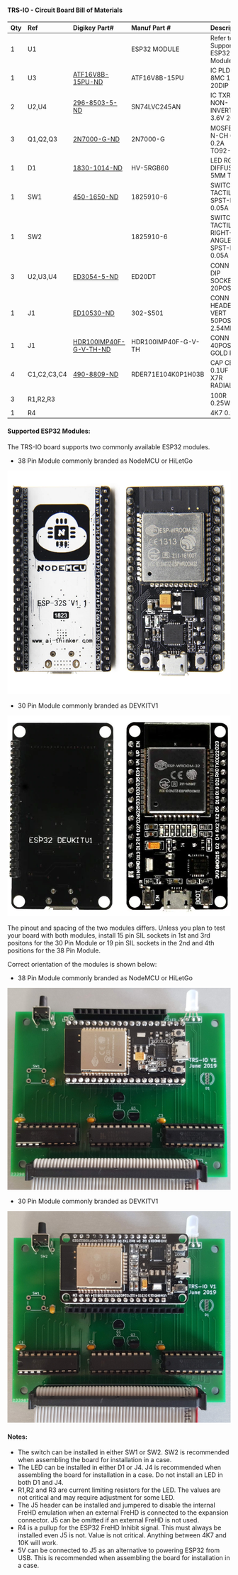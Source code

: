 #### TRS-IO - Circuit Board Bill of Materials

|Qty|Ref|Digikey Part#|Manuf Part #|Description|
|:---|:---|:---|:---|:---|
|1|U1||ESP32 MODULE|Refer to Supported ESP32 Modules
|1|U3|[ATF16V8B-15PU-ND](https://www.digikey.com/product-detail/en/microchip-technology/ATF16V8B-15PU/ATF16V8B-15PU-ND/1118926)|ATF16V8B-15PU|IC PLD 8MC 15NS 20DIP
|2|U2,U4|[296-8503-5-ND](https://www.digikey.com/product-detail/en/texas-instruments/SN74LVC245AN/296-8503-5-ND/377483)|SN74LVC245AN|IC TXRX NON-INVERT 3.6V 20DIP
|3|Q1,Q2,Q3|[2N7000-G-ND](https://www.digikey.com/product-detail/en/microchip-technology/2N7000-G/2N7000-G-ND/4902350)|2N7000-G|MOSFET N-CH 60V 0.2A TO92-3
|1|D1|[1830-1014-ND](https://www.digikey.com/product-detail/en/inolux/HV-5RGB60/1830-1014-ND/7604616)|HV-5RGB60|LED RGB DIFFUSED 5MM T/H
|1|SW1|[450-1650-ND](https://www.digikey.com/product-detail/en/te-connectivity-alcoswitch-switches/1825910-6/450-1650-ND/1632536)|1825910-6|SWITCH TACTILE SPST-NO 0.05A 24V
|1|SW2||1825910-6|SWITCH TACTILE RIGHT-ANGLE SPST-NO 0.05A 24V
|3|U2,U3,U4|[ED3054-5-ND](https://www.digikey.com/product-detail/en/on-shore-technology-inc/ED20DT/ED3054-5-ND/4147598)|ED20DT|CONN IC DIP SOCKET 20POS TIN
|1|J1|[ED10530-ND](https://www.digikey.com/product-detail/en/on-shore-technology-inc/302-S501/ED10530-ND/2794241)|302-S501|CONN HEADER VERT 50POS 2.54MM
|1|J1|[HDR100IMP40F-G-V-TH-ND](https://www.digikey.com/product-detail/en/chip-quik-inc/HDR100IMP40F-G-V-TH/HDR100IMP40F-G-V-TH-ND/5978200)|HDR100IMP40F-G-V-TH|CONN HDR 40POS 0.1 GOLD PCB
|4|C1,C2,C3,C4|[490-8809-ND](https://www.digikey.com/short/pvj15w)|RDER71E104K0P1H03B|CAP CER 0.1UF 25V X7R RADIAL
|3|R1,R2,R3|||100R 0.25W
|1|R4|||4K7 0.25W

#### Supported ESP32 Modules:
The TRS-IO board supports two commonly available ESP32 modules.

* 38 Pin Module commonly branded as NodeMCU or HiLetGo

<img src="esp32-38pin.png" />

* 30 Pin Module commonly branded as DEVKITV1

<img src="esp32-30pin.png" />

The pinout and spacing of the two modules differs.  Unless you plan to test your board with both modules, install 15 pin SIL sockets in 1st and 3rd positons for the 30 Pin Module or 19 pin SIL sockets in the 2nd and 4th positions for the 38 Pin Module.

Correct orientation of the modules is shown below:

* 38 Pin Module commonly branded as NodeMCU or HiLetGo

<img src="trs-io-card-v1-38pin.png" />

* 30 Pin Module commonly branded as DEVKITV1

<img src="trs-io-card-v1-30pin.png" />

#### Notes:
* The switch can be installed in either SW1 or SW2.  SW2 is recommended when assembling the board for installation in a case.
* The LED can be installed in either D1 or J4.  J4 is recommended when assembling the board for installation in a case.  Do not install an LED in both D1 and J4.
* R1,R2 and R3 are current limiting resistors for the LED.  The values are not critical and may require adjustment for some LED.
* The J5 header can be installed and jumpered to disable the internal FreHD emulation when an external FreHD is connected to the expansion connector.  J5 can be omitted if an external FreHD is not used.
* R4 is a pullup for the ESP32 FreHD Inhibit signal. This must always be installed even J5 is not.  Value is not critical.  Anything between 4K7 and 10K will work.
* 5V can be connected to J5 as an alternative to powering ESP32 from USB.  This is recommended when assembling the board for installation in a case.
